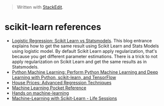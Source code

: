 
> Written with [StackEdit](https://stackedit.io/).

# scikit-learn references

- [Logistic Regression: Scikit Learn vs Statsmodels](https://stats.stackexchange.com/questions/203740/logistic-regression-scikit-learn-vs-statsmodels). This blog entrance explains how to get the same result using Scikit Learn and Stats Models using logistic model. By default Scikit Learn apply regularization, that's because you get different parameter estimations. There is a trick to not apply regularization on Scikit Learn and get the same results as in Statsmodels.
- [Python Machine Learning: Perform Python Machine Learning and Deep Learning with Python, scikit-learn, and TensorFlow](https://learning.oreilly.com/library/view/python-machine-learning/9781787125933/)
- [House Prices: Advanced Regression Techniques](https://www.kaggle.com/jack89roberts/top-7-using-elasticnet-with-interactions)
- [Machine Learning Pocket Reference](https://learning.oreilly.com/library/view/machine-learning-pocket/9781492047537/)
- [Hands on machine-learning](https://learning.oreilly.com/library/view/hands-on-machine-learning/9781492032632/)
- [Machine-Learning with Scikit-Learn - Life Sessions](https://learning.oreilly.com/library/view/machine-learning-with/9780135474198/)
<!--stackedit_data:
eyJoaXN0b3J5IjpbMTc0NjQ5ODUzNiwtOTg1NTcxMTE0LC04OT
AxMDQzNDZdfQ==
-->